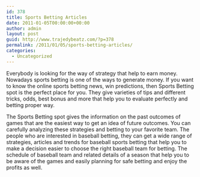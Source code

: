 ```yaml
---
id: 378
title: Sports Betting Articles
date: 2011-01-05T00:00:00+00:00
author: admin
layout: post
guid: http://www.trajedybeatz.com/?p=378
permalink: /2011/01/05/sports-betting-articles/
categories:
  - Uncategorized
---
```

Everybody is looking for the way of strategy that help to earn money. Nowadays sports betting is one of the ways to generate money. If you want to know the online sports betting news, win predictions, then Sports Betting spot is the perfect place for you. They give varieties of tips and different tricks, odds, best bonus and more that help you to evaluate perfectly and betting proper way.

The Sports Betting spot gives the information on the past outcomes of games that are the easiest way to get an idea of future outcomes. You can carefully analyzing these strategies and betting to your favorite team. The people who are interested in baseball betting, they can get a wide range of strategies, articles and trends for baseball sports betting that help you to make a decision easier to choose the right baseball team for betting. The schedule of baseball team and related details of a season that help you to be aware of the games and easily planning for safe betting and enjoy the profits as well.